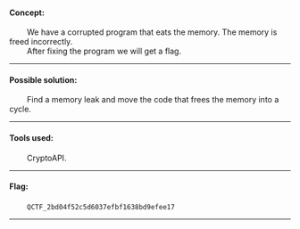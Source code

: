 #### Concept:
&nbsp;&nbsp;&nbsp;&nbsp;&nbsp;&nbsp;&nbsp;&nbsp;We have a corrupted program that eats the memory. The memory is freed incorrectly.<br>
&nbsp;&nbsp;&nbsp;&nbsp;&nbsp;&nbsp;&nbsp;&nbsp;After fixing the program we will get a flag.

---
#### Possible solution:
&nbsp;&nbsp;&nbsp;&nbsp;&nbsp;&nbsp;&nbsp;&nbsp;Find a memory leak and move the code that frees the memory into a cycle.

---
#### Tools used:
&nbsp;&nbsp;&nbsp;&nbsp;&nbsp;&nbsp;&nbsp;&nbsp;CryptoAPI.

---
#### Flag:
&nbsp;&nbsp;&nbsp;&nbsp;&nbsp;&nbsp;&nbsp;&nbsp;`QCTF_2bd04f52c5d6037efbf1638bd9efee17`

---
